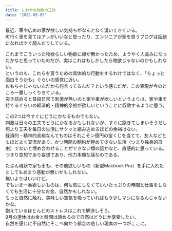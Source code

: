 ```yaml
---
title: にわかな物欲の正体
date: "2022-09-05"
---
```


最近、車や広めの家が欲しい気持ちがなんとなく湧いてきている。</br>
町行く車を見てはアレがいいなと思ったり、エンジニアが家を買うブログは話題になればすぐ読んだりしている。</br>

これまでこういった物欲らしい物欲に縁が無かったため、ようやく人並みになったかなと思っていたのだが、実はこれはもしかしたら物欲じゃないのかもしれない。</br>
というのも、これらを買うための具体的な行動をするわけではなく、「ちょっと面白そうかも」ぐらいの感覚に近い。</br>
おもちゃじゃないんだから何言ってるんだ？という感じだが、この表現が今のところ一番しっくりきている。</br>
突き詰めると普段日常で刺激が無いのと家や車が欲しいというよりは、家や車を持てるぐらいの経済的・精神的余裕が欲しいということに収斂するように思う。</br>

この2つは今すぐにどうにかなるものでもない。</br>
刺激は日々の工夫でどうにかなるかもしれないが、すぐに飽きてしまいそうだし何より工夫を毎日の生活にサクッと組み込めるほどの余裕はない。</br>
経済的・精神的余裕なんてものはそれこそン億円の宝くじを当てて、友人などともほどよく交流があり、かつ時間の制約が極めて少ない生活（つまり独身的自由）でないと埋め合わせることができない類の話かなと、直感的に思っている。</br>
つまり空想であり妄想であり、他力本願な話なのである。</br>

たぶん現状で家も車も、その他欲しいもの（新型Macbook Pro）を手に入れたとしてもあまり感動が無いかもしれない。</br>
無いよりはいいけど。</br>
でもいま一番欲しいものは、何も気にしなくていいたっぷりの時間と仕事をしなくても生活に十分なお金、自然かもしれない。</br>
もっと自然に触れ、美味しい空気を吸っていればもう少しマシになるんじゃないかな。</br>
抱えているほとんどのストレスはこれで解決しそう。</br>
9月の連休はお金と時間は諦めるので自然はどうにか享受したい。</br>
自然を感じに不自然にそこへ向かう都会の悲しい現実の一つがここに。</br>
